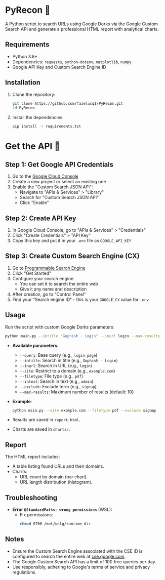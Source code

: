 # PyRecon 🧭

A Python script to search URLs using Google Dorks via the Google Custom Search API and generate a professional HTML report with analytical charts.

## Requirements
- Python 3.8+
- Dependencies: `requests`, `python-dotenv`, `matplotlib`, `numpy`
- Google API Key and Custom Search Engine ID

## Installation
1. Clone the repository:
   ```bash
   git clone https://github.com/fazelucq1/PyRecon.git
   cd PyRecon
   ```
2. Install the dependencies:
   ```bash
   pip install -r requirements.txt
   ```

# Get the API 🐝

## Step 1: Get Google API Credentials

1. Go to the [Google Cloud Console](https://console.cloud.google.com/)
2. Create a new project or select an existing one
3. Enable the "Custom Search JSON API":
   - Navigate to "APIs & Services" > "Library"
   - Search for "Custom Search JSON API"
   - Click "Enable"

## Step 2: Create API Key

1. In Google Cloud Console, go to "APIs & Services" > "Credentials"
2. Click "Create Credentials" > "API Key"
3. Copy this key and put it in your `.env` file as `GOOGLE_API_KEY`

## Step 3: Create Custom Search Engine (CX)

1. Go to [Programmable Search Engine](https://programmablesearchengine.google.com/about/)
2. Click "Get Started"
3. Configure your search engine:
   - You can set it to search the entire web
   - Give it any name and description
4. After creation, go to "Control Panel"
5. Find your "Search engine ID" - this is your `GOOGLE_CX` value for `.env`

## Usage
Run the script with custom Google Dorks parameters:
```bash
python main.py --intitle "Gophish - Login" --inurl login --max-results 10
```
- **Available parameters**:
  - `--query`: Base query (e.g., `login page`)
  - `--intitle`: Search in title (e.g., `Gophish - Login`)
  - `--inurl`: Search in URL (e.g., `login`)
  - `--site`: Restrict to a domain (e.g., `example.com`)
  - `--filetype`: File type (e.g., `pdf`)
  - `--intext`: Search in text (e.g., `admin`)
  - `--exclude`: Exclude term (e.g., `signup`)
  - `--max-results`: Maximum number of results (default: 10)

- **Example**:
  ```bash
  python main.py --site example.com --filetype pdf --exclude signup
  ```

- Results are saved in `report.html`.
- Charts are saved in `charts/`.

## Report
The HTML report includes:
- A table listing found URLs and their domains.
- Charts:
  - URL count by domain (bar chart).
  - URL length distribution (histogram).

## Troubleshooting
- **Error `QStandardPaths: wrong permissions`** (WSL):
  - Fix permissions:
    ```bash
    chmod 0700 /mnt/wslg/runtime-dir
    ```

## Notes
- Ensure the Custom Search Engine associated with the CSE ID is configured to search the entire web at [cse.google.com](https://cse.google.com/cse/).
- The Google Custom Search API has a limit of 100 free queries per day.
- Use responsibly, adhering to Google's terms of service and privacy regulations.

